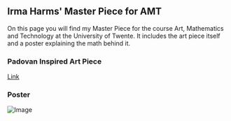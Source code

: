 ## Irma Harms' Master Piece for AMT

On this page you will find my Master Piece for the course Art, Mathematics and Technology at the University of Twente. It includes the art piece itself and a poster explaining the math behind it. 


### Padovan Inspired Art Piece
[Link](https://irmaaa97.github.io/AMT_MasterPiece/Padovan/)

### Poster
![Image](src)
